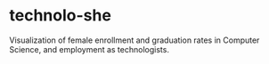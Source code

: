 technolo-she
============

Visualization of female enrollment and graduation rates in Computer Science, and employment as technologists.